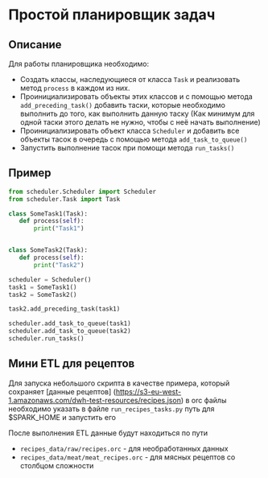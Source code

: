 # Простой планировщик задач

## Описание

Для работы планировщика необходимо:
 * Создать классы, наследующиеся от класса `Task` и реализовать метод `process` в каждом из них.
 * Проинициализировать объекты этих классов и с помощью метода `add_preceding_task()`
 добавить таски, которые необходимо выполнить до того, как выполнить данную таску
 (Как минимум для одной таски этого делать не нужно, чтобы с неё начать выполнение)
 * Проинициализировать объект класса `Scheduler` и добавить все объекты тасок в очередь 
 с помощью метода `add_task_to_queue()`
 * Запустить выполнение тасок при помощи метода `run_tasks()`
 
 ## Пример
 
 ```python
from scheduler.Scheduler import Scheduler
from scheduler.Task import Task

class SomeTask1(Task):
    def process(self):
        print("Task1")


class SomeTask2(Task):
    def process(self):
        print("Task2")

scheduler = Scheduler()
task1 = SomeTask1()
task2 = SomeTask2()

task2.add_preceding_task(task1)

scheduler.add_task_to_queue(task1)
scheduler.add_task_to_queue(task2)
scheduler.run_tasks()

```

## Мини ETL для рецептов
Для запуска небольшого скрипта в качестве примера, который сохраняет [данные рецептов] (https://s3-eu-west-1.amazonaws.com/dwh-test-resources/recipes.json) в orc файлы необходимо указать в файле 
`run_recipes_tasks.py` путь для $SPARK_HOME и запустить его

После выполнения ETL данные будут находиться по пути
* `recipes_data/raw/recipes.orc` - для необработанных данных 
* `recipes_data/meat/meat_recipes.orc` - для мясных рецептов со столбцом сложности
